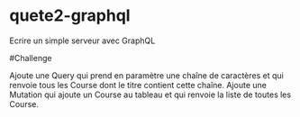 # quete2-graphql

Ecrire un simple serveur avec GraphQL

#Challenge

Ajoute une Query qui prend en paramètre une chaîne de caractères et qui renvoie tous les Course dont le titre contient cette chaîne.
Ajoute une Mutation qui ajoute un Course au tableau et qui renvoie la liste de toutes les Course.
